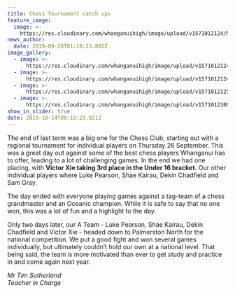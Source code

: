 ```yaml
---
title: Chess Tournament catch ups
feature_image:
  image: >-
    https://res.cloudinary.com/whanganuihigh/image/upload/v1571012124/News/Chess%20tourns%20Oct%202019/69261190_572662853520666_7430735911085670400_n.jpg
news_author:
  date: 2019-09-28T01:10:23.801Z
image_gallery:
  - image: >-
      https://res.cloudinary.com/whanganuihigh/image/upload/v1571012124/News/Chess%20tourns%20Oct%202019/71140194_528444917903120_5509271940625334272_n.jpg
  - image: >-
      https://res.cloudinary.com/whanganuihigh/image/upload/v1571012124/News/Chess%20tourns%20Oct%202019/71188964_477905132791222_2896350018266988544_n.jpg
  - image: >-
      https://res.cloudinary.com/whanganuihigh/image/upload/v1571012125/News/Chess%20tourns%20Oct%202019/71011678_428109284485989_6653822227554762752_n.jpg
  - image: >-
      https://res.cloudinary.com/whanganuihigh/image/upload/v1571012109/News/71758693_508093666589561_5261778766635466752_n.jpg
show_in_slider: true
date: 2019-10-14T00:10:23.821Z
---
```

The end of last term was a big one for the Chess Club, starting out with a regional tournament for individual players on Thursday 26 September. This was a great day out against some of the best chess players Whanganui has to offer, leading to a lot of challenging games. In the end we had one placing, with **Victor Xie taking 3rd place in the Under 16 bracket.**  Our other individual players where Luke Pearson, Shae Kairau, Dekin Chadfield and Sam Gray.

The day ended with everyone playing games against a tag-team of a chess grandmaster and an Oceanic champion. While it is safe to say that no one won, this was a lot of fun and a highlight to the day.

Only two days later, our A Team - Luke Pearson, Shae Kairau, Dekin Chadfield and Victor Xie - headed down to Palmerston North for the national competition. We put a good fight and won several games individually, but ultimately couldn’t hold our own at a national level. That being said, the team is more motivated than ever to get study and practice in and come again next year.

_Mr Tim Sutherland  
Teacher in Charge_
